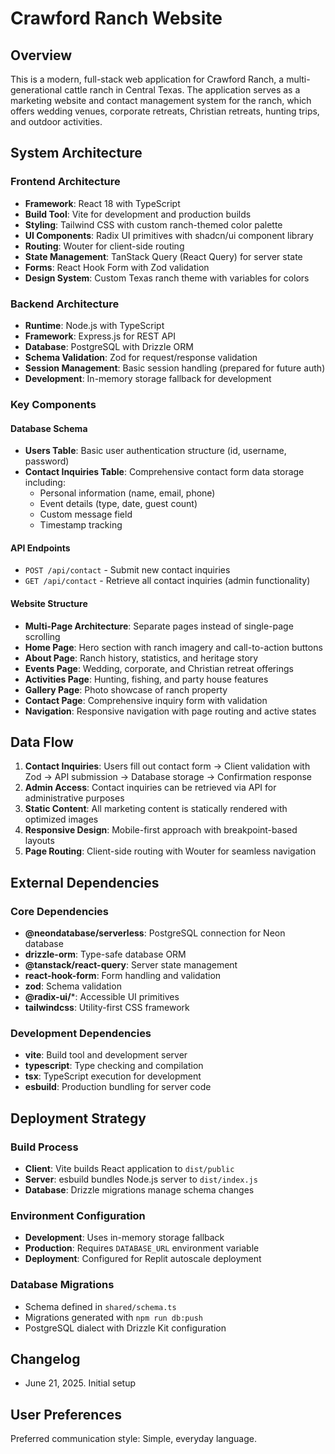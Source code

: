 # Crawford Ranch Website

## Overview

This is a modern, full-stack web application for Crawford Ranch, a multi-generational cattle ranch in Central Texas. The application serves as a marketing website and contact management system for the ranch, which offers wedding venues, corporate retreats, Christian retreats, hunting trips, and outdoor activities.

## System Architecture

### Frontend Architecture
- **Framework**: React 18 with TypeScript
- **Build Tool**: Vite for development and production builds
- **Styling**: Tailwind CSS with custom ranch-themed color palette
- **UI Components**: Radix UI primitives with shadcn/ui component library
- **Routing**: Wouter for client-side routing
- **State Management**: TanStack Query (React Query) for server state
- **Forms**: React Hook Form with Zod validation
- **Design System**: Custom Texas ranch theme with variables for colors

### Backend Architecture
- **Runtime**: Node.js with TypeScript
- **Framework**: Express.js for REST API
- **Database**: PostgreSQL with Drizzle ORM
- **Schema Validation**: Zod for request/response validation
- **Session Management**: Basic session handling (prepared for future auth)
- **Development**: In-memory storage fallback for development

### Key Components

#### Database Schema
- **Users Table**: Basic user authentication structure (id, username, password)
- **Contact Inquiries Table**: Comprehensive contact form data storage including:
  - Personal information (name, email, phone)
  - Event details (type, date, guest count)
  - Custom message field
  - Timestamp tracking

#### API Endpoints
- `POST /api/contact` - Submit new contact inquiries
- `GET /api/contact` - Retrieve all contact inquiries (admin functionality)

#### Website Structure
- **Multi-Page Architecture**: Separate pages instead of single-page scrolling
- **Home Page**: Hero section with ranch imagery and call-to-action buttons
- **About Page**: Ranch history, statistics, and heritage story
- **Events Page**: Wedding, corporate, and Christian retreat offerings
- **Activities Page**: Hunting, fishing, and party house features
- **Gallery Page**: Photo showcase of ranch property
- **Contact Page**: Comprehensive inquiry form with validation
- **Navigation**: Responsive navigation with page routing and active states

## Data Flow

1. **Contact Inquiries**: Users fill out contact form → Client validation with Zod → API submission → Database storage → Confirmation response
2. **Admin Access**: Contact inquiries can be retrieved via API for administrative purposes
3. **Static Content**: All marketing content is statically rendered with optimized images
4. **Responsive Design**: Mobile-first approach with breakpoint-based layouts
5. **Page Routing**: Client-side routing with Wouter for seamless navigation

## External Dependencies

### Core Dependencies
- **@neondatabase/serverless**: PostgreSQL connection for Neon database
- **drizzle-orm**: Type-safe database ORM
- **@tanstack/react-query**: Server state management
- **react-hook-form**: Form handling and validation
- **zod**: Schema validation
- **@radix-ui/***: Accessible UI primitives
- **tailwindcss**: Utility-first CSS framework

### Development Dependencies
- **vite**: Build tool and development server
- **typescript**: Type checking and compilation
- **tsx**: TypeScript execution for development
- **esbuild**: Production bundling for server code

## Deployment Strategy

### Build Process
- **Client**: Vite builds React application to `dist/public`
- **Server**: esbuild bundles Node.js server to `dist/index.js`
- **Database**: Drizzle migrations manage schema changes

### Environment Configuration
- **Development**: Uses in-memory storage fallback
- **Production**: Requires `DATABASE_URL` environment variable
- **Deployment**: Configured for Replit autoscale deployment

### Database Migrations
- Schema defined in `shared/schema.ts`
- Migrations generated with `npm run db:push`
- PostgreSQL dialect with Drizzle Kit configuration

## Changelog
- June 21, 2025. Initial setup

## User Preferences

Preferred communication style: Simple, everyday language.